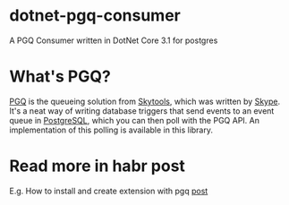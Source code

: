 # dotnet-pgq-consumer
A PGQ Consumer written in DotNet Core 3.1 for postgres
# What's PGQ?
[PGQ](https://wiki.postgresql.org/wiki/PGQ_Tutorial) is the queueing solution from [Skytools](https://wiki.postgresql.org/wiki/SkyTools), which was written by [Skype](http://www.skype.com/en/). It's a neat way of writing database triggers that send events to an event queue in [PostgreSQL](http://www.postgresql.org/), which you can then poll with the PGQ API. An implementation of this polling is available in this library.
# Read more in habr post
E.g. How to install and create extension with pgq [post](https://habr.com/ru/post/483014/)

